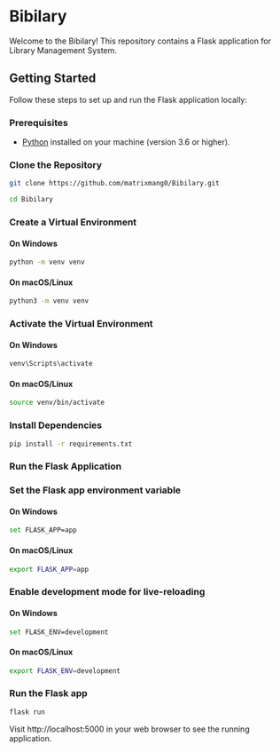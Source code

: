 # Bibilary

Welcome to the Bibilary! This repository contains a Flask application for Library Management System.

## Getting Started

Follow these steps to set up and run the Flask application locally:

### Prerequisites

- [Python](https://www.python.org/) installed on your machine (version 3.6 or higher).

### Clone the Repository

```bash
git clone https://github.com/matrixmang0/Bibilary.git

cd Bibilary
```

### Create a Virtual Environment

#### On Windows
```bash
python -m venv venv
```

#### On macOS/Linux
```bash
python3 -m venv venv
```

### Activate the Virtual Environment

#### On Windows

```bash
venv\Scripts\activate
```

#### On macOS/Linux

```bash
source venv/bin/activate
```

### Install Dependencies

```bash
pip install -r requirements.txt
```

### Run the Flask Application

### Set the Flask app environment variable

#### On Windows

```bash
set FLASK_APP=app
```

#### On macOS/Linux
```bash
export FLASK_APP=app
```

### Enable development mode for live-reloading

#### On Windows
```bash
set FLASK_ENV=development
```

#### On macOS/Linux
```bash
export FLASK_ENV=development
```

### Run the Flask app

```bash
flask run
```

Visit http://localhost:5000 in your web browser to see the running application.